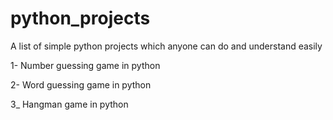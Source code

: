 # python_projects
A list of simple python projects which anyone can do and understand easily





1- Number guessing game in python

2- Word guessing game in python 

3_ Hangman game in python 